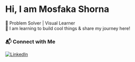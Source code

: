 # Hi, I am Mosfaka Shorna
  
🔰 Problem Solver | Visual Learner  
📂 I am learning to build cool things & share my journey here!

### 📬 Connect with Me
[![LinkedIn](https://img.shields.io/badge/LinkedIn-blue?logo=linkedin)](https://www.linkedin.com/in/mosfaka-shorna-015338370/)
